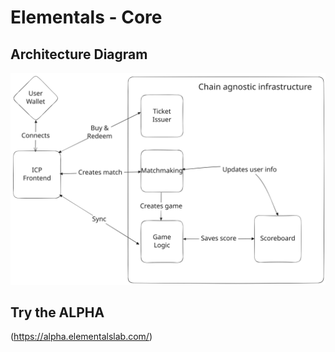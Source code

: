 # Elementals - Core


## Architecture Diagram

![Architecture diagram](./assets/arch.svg)

## Try the ALPHA

(https://alpha.elementalslab.com/)
